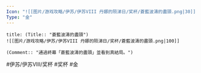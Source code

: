 ```yaml
---
Icon: "![[图片/游戏攻略/伊苏/伊苏VIII 丹娜的陨涕日/奖杯/蒼藍波濤的盡頭.png|30]]"
Type: "金"
---
```

```ad-common-gold-trophy
title: (Title:: "蒼藍波濤的盡頭")
![[图片/游戏攻略/伊苏/伊苏VIII 丹娜的陨涕日/奖杯/蒼藍波濤的盡頭.png|100]]

(Comment:: "通過終幕「蒼藍波濤的盡頭」並看到真結局。")
```

#伊苏/伊苏VIII/奖杯 #奖杯 #金

